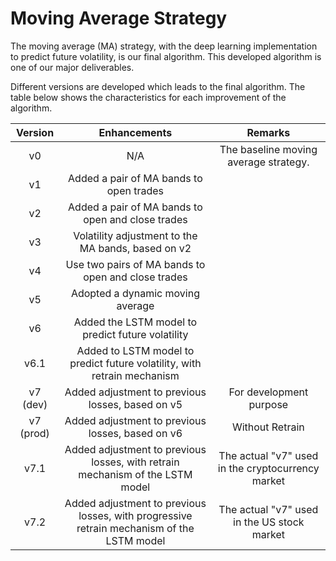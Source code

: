 # Moving Average Strategy

The moving average (MA) strategy, with the deep learning implementation to predict future volatility, is our final algorithm. This developed algorithm is one of our major deliverables. 

Different versions are developed which leads to the final algorithm. The table below shows the characteristics for each improvement of the algorithm. 

|  Version  |                                        Enhancements                                       |                              Remarks                             |
|:---------:|:-----------------------------------------------------------------------------------------:|:----------------------------------------------------------------:|
| v0        | N/A                                                                                       | The baseline moving average strategy.                            |
| v1        | Added a pair of MA bands to open trades                                                   |                                                                  |
| v2        | Added a pair of MA bands to open and close trades                                         |                                                                  |
| v3      | Volatility adjustment to the MA bands, based on v2                                        |                                                                        |
| v4        | Use two pairs of MA bands to open and close trades                                        |                                                                  |
| v5        | Adopted a dynamic moving average                                                          |                                                                  |
| v6        | Added the LSTM model to predict future volatility                                         |                                                                  |
| v6.1      | Added to LSTM model to predict future volatility, with retrain mechanism                  |                                                                  |
| v7 (dev)  | Added adjustment to previous losses, based on v5                                          | For development purpose                                                                 |
| v7 (prod) | Added adjustment to previous losses, based on v6                                          | Without Retrain                                                                 |
| v7.1      | Added adjustment to previous losses, with retrain mechanism of the LSTM model             | The actual "v7" used in the cryptocurrency market                |
| v7.2      | Added adjustment to previous losses, with progressive retrain mechanism of the LSTM model | The actual "v7" used in the US stock market                      |
